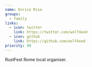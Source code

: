 ```yaml
---
name: Enrico Risa
groups:
  - family
links:
  - icon: twitter
    link: https://twitter.com/wolf4ood
  - icon: github
    link: https://github.com/wolf4ood
priority: 99
---
```


RustFest Rome local organiser.
